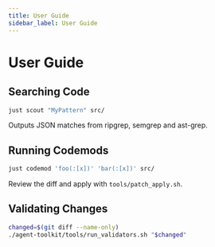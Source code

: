 ```yaml
---
title: User Guide
sidebar_label: User Guide
---
```


# User Guide

## Searching Code
```bash
just scout "MyPattern" src/
```
Outputs JSON matches from ripgrep, semgrep and ast-grep.

## Running Codemods
```bash
just codemod 'foo(:[x])' 'bar(:[x])' src/
```
Review the diff and apply with `tools/patch_apply.sh`.

## Validating Changes
```bash
changed=$(git diff --name-only)
./agent-toolkit/tools/run_validators.sh "$changed"

```